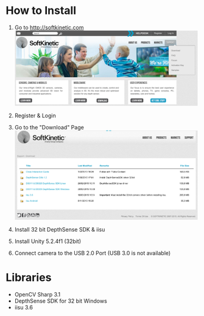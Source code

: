 # How to Install

1. Go to http://softkinetic.com
![](Documents/softkinetic-screenshot1.png)

2. Register & Login

3. Go to the "Download" Page
![](Documents/softkinetic-screenshot2.png)

4. Install 32 bit DepthSense SDK & iisu

5. Install Unity 5.2.4f1 (32bit)

6. Connect camera to the USB 2.0 Port (USB 3.0 is not available)


# Libraries

- OpenCV Sharp 3.1
- DepthSense SDK for 32 bit Windows
- iisu 3.6
